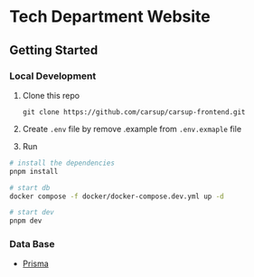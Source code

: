 # Tech Department Website

## Getting Started

### Local Development

1. Clone this repo

   `git clone https://github.com/carsup/carsup-frontend.git
`

2. Create `.env` file by remove .example from `.env.exmaple` file

3. Run

```bash
# install the dependencies
pnpm install

# start db
docker compose -f docker/docker-compose.dev.yml up -d

# start dev
pnpm dev
```

### Data Base

- [Prisma](https://www.prisma.io/docs/orm)
